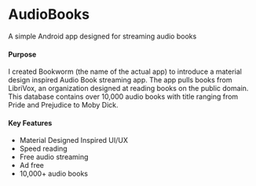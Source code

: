 # AudioBooks
A simple Android app designed for streaming audio books

#### Purpose
I created Bookworm (the name of the actual app) to introduce a material design inspired Audio Book streaming app. The app pulls books from LibriVox, an organization designed at reading books on the public domain. This database contains over 10,000 audio books with title ranging from Pride and Prejudice to Moby Dick.

#### Key Features
- Material Designed Inspired UI/UX
- Speed reading
- Free audio streaming
- Ad free
- 10,000+ audio books
